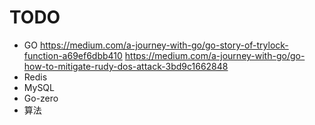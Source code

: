 # TODO
- GO
  https://medium.com/a-journey-with-go/go-story-of-trylock-function-a69ef6dbb410
  https://medium.com/a-journey-with-go/go-how-to-mitigate-rudy-dos-attack-3bd9c1662848
- Redis
- MySQL
- Go-zero
- 算法